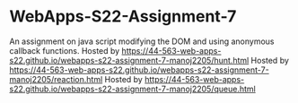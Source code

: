 # WebApps-S22-Assignment-7
An assignment on java script modifying the DOM and using anonymous callback functions.
Hosted by <https://44-563-web-apps-s22.github.io/webapps-s22-assignment-7-manoj2205/hunt.html>
Hosted by <https://44-563-web-apps-s22.github.io/webapps-s22-assignment-7-manoj2205/reaction.html>
Hosted by <https://44-563-web-apps-s22.github.io/webapps-s22-assignment-7-manoj2205/queue.html>